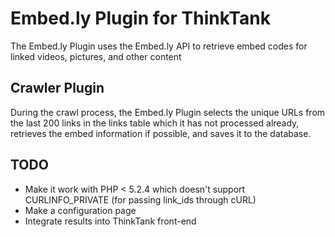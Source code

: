 Embed.ly Plugin for ThinkTank
=============================

The Embed.ly Plugin uses the Embed.ly API to retrieve embed codes for linked
videos, pictures, and other content

Crawler Plugin
--------------
During the crawl process, the Embed.ly Plugin selects the unique URLs from the
last 200 links in the links table which it has not processed already, retrieves
the embed information if possible, and saves it to the database.

TODO
----
* Make it work with PHP < 5.2.4 which doesn't support CURLINFO_PRIVATE (for
  passing link_ids through cURL)
* Make a configuration page
* Integrate results into ThinkTank front-end
